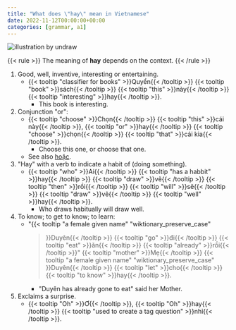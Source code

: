 ```yaml
---
title: "What does \"hay\" mean in Vietnamese"
date: 2022-11-12T00:00:00+00:00
categories: [grammar, a1]
---
```


![illustration by undraw](/images/undraw_Well_done_re_3hpo.png)

{{< rule >}}
The meaning of **hay** depends on the context.
{{< /rule >}}

1. Good, well, inventive, interesting or entertaining.
    - {{< tooltip "classifier for books" >}}Quyển{{< /tooltip >}}
      {{< tooltip "book" >}}sách{{< /tooltip >}}
      {{< tooltip "this" >}}này{{< /tooltip >}}
      {{< tooltip "interesting" >}}hay{{< /tooltip >}}.
        - This book is interesting.
1. Conjunction "or":
    - {{< tooltip "choose" >}}Chọn{{< /tooltip >}}
      {{< tooltip "this" >}}cái này{{< /tooltip >}},
      {{< tooltip "or" >}}hay{{< /tooltip >}}
      {{< tooltip "choose" >}}chọn{{< /tooltip >}}
      {{< tooltip "that" >}}cái kia{{< /tooltip >}}.
        - Choose this one, or choose that one.
    - See also [hoặc](/posts/1-hay-hoac).
1. "Hay" with a verb to indicate a habit of (doing something).
    - {{< tooltip "who" >}}Ai{{< /tooltip >}}
      {{< tooltip "has a habbit" >}}hay{{< /tooltip >}}
      {{< tooltip "draw" >}}vẽ{{< /tooltip >}}
      {{< tooltip "then" >}}rồi{{< /tooltip >}}
      {{< tooltip "will" >}}sẽ{{< /tooltip >}}
      {{< tooltip "draw" >}}vẽ{{< /tooltip >}}
      {{< tooltip "well" >}}hay{{< /tooltip >}}.
        - Who draws habitually will draw well.
1. To know; to get to know; to learn:
    - "{{< tooltip
           "a female given name"
           "wiktionary_preserve_case"
      >}}Duyên{{< /tooltip >}}
      {{< tooltip "go" >}}đi{{< /tooltip >}}
      {{< tooltip "eat" >}}ăn{{< /tooltip >}}
      {{< tooltip "already" >}}rồi{{< /tooltip >}}"
      {{< tooltip "mother" >}}Mẹ{{< /tooltip >}}
      {{< tooltip
          "a female given name"
          "wiktionary_preserve_case"
      >}}Duyên{{< /tooltip >}}
      {{< tooltip "let" >}}cho{{< /tooltip >}}
      {{< tooltip "to know" >}}hay{{< /tooltip >}}.
        - "Duyên has already gone to eat" said her Mother.
2. Exclaims a surprise.
    - {{< tooltip "Oh" >}}Ơ{{< /tooltip >}},
      {{< tooltip "Oh" >}}hay{{< /tooltip >}}
      {{< tooltip "used to create a tag question" >}}nhỉ{{< /tooltip >}}.
